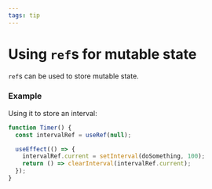 ```yaml
---
tags: tip
---
```


# Using `ref`s for mutable state
`ref`s can be used to store mutable state.

### Example
Using it to store an interval:

```javascript
function Timer() {
  const intervalRef = useRef(null);

  useEffect(() => {
    intervalRef.current = setInterval(doSomething, 100);
    return () => clearInterval(intervalRef.current);
  });
}
```
